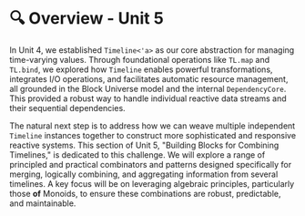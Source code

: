 # 🔍 Overview - Unit 5

In Unit 4, we established `Timeline<'a>` as our core abstraction for managing time-varying values. Through foundational operations like `TL.map` and `TL.bind`, we explored how `Timeline` enables powerful transformations, integrates I/O operations, and facilitates automatic resource management, all grounded in the Block Universe model and the internal `DependencyCore`. This provided a robust way to handle individual reactive data streams and their sequential dependencies.

The natural next step is to address how we can weave multiple independent `Timeline` instances together to construct more sophisticated and responsive reactive systems. This section of Unit 5, "Building Blocks for Combining Timelines," is dedicated to this challenge. We will explore a range of principled and practical combinators and patterns designed specifically for merging, logically combining, and aggregating information from several timelines. A key focus will be on leveraging algebraic principles, particularly those **of** Monoids, to ensure these combinations are robust, predictable, and maintainable.